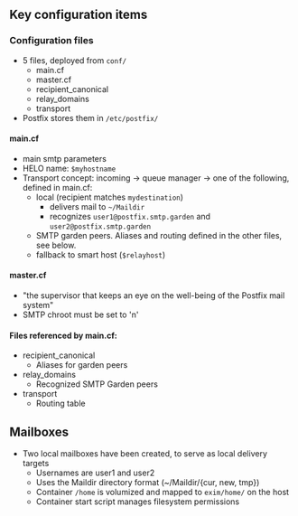 ## Key configuration items

### Configuration files
- 5 files, deployed from `conf/`
  - main.cf
  - master.cf
  - recipient_canonical
  - relay_domains
  - transport
- Postfix stores them in `/etc/postfix/`
#### main.cf
- main smtp parameters
- HELO name: `$myhostname`
- Transport concept: incoming -> queue manager -> one of the following, defined in main.cf:
  - local (recipient matches `mydestination`)
    - delivers mail to `~/Maildir`
    - recognizes `user1@postfix.smtp.garden` and `user2@postfix.smtp.garden`
  - SMTP garden peers.  Aliases and routing defined in the other files, see below.
  - fallback to smart host (`$relayhost`)
#### master.cf
- "the supervisor that keeps an eye on the well-being of the Postfix mail system"
- SMTP chroot must be set to 'n'
#### Files referenced by main.cf:
- recipient_canonical
  - Aliases for garden peers
- relay_domains
  - Recognized SMTP Garden peers 
- transport
  - Routing table

## Mailboxes
- Two local mailboxes have been created, to serve as local delivery targets
  - Usernames are user1 and user2
  - Uses the Maildir directory format (~/Maildir/{cur, new, tmp})
  - Container `/home` is volumized and mapped to `exim/home/` on the host
  - Container start script manages filesystem permissions


